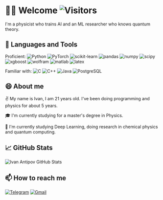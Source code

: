 <!--
**ivantipow/ivantipow** is a ✨ _special_ ✨ repository because its `README.md` (this file) appears on your GitHub profile.

Here are some ideas to get you started:

- 🔭 I’m currently working on ...
- 🌱 I’m currently learning ...
- 👯 I’m looking to collaborate on ...
- 🤔 I’m looking for help with ...
- 💬 Ask me about ...
- 📫 How to reach me: ...
- 😄 Pronouns: ...
- ⚡ Fun fact: ...
-->

# 🙋‍♂️ Welcome ![Visitors](https://visitor-badge.glitch.me/badge?page_id=ivantipow) 

I'm a physicist who trains AI and an ML researcher who knows quantum theory.

## 🧰 Languages and Tools
Proficient: 
![Python](https://img.shields.io/badge/-Python-black?style=flat-square&logo=python)
![PyTorch](https://img.shields.io/badge/-PyTorch-black?style=flat-square&logo=pytorch)
![scikit-learn](https://img.shields.io/badge/-ScikitLearn-black?style=flat-square&logo=scikit-learn)
![pandas](https://img.shields.io/badge/-Pandas-black?style=flat-square&logo=pandas)
![numpy](https://img.shields.io/badge/-NumPy-black?style=flat-square&logo=numpy)
![scipy](https://img.shields.io/badge/-SciPy-black?style=flat-square&logo=scipy)
![xgboost](https://img.shields.io/badge/-XGBoost-black?style=flat-square&logo=xgboost)
![wolfram](https://img.shields.io/badge/-WolframLanguage-black?style=flat-square&logo=Wolfram-Mathematica)
![matlab](https://img.shields.io/badge/-MATLAB-black?style=flat-square&logo=matlab)
![latex](https://img.shields.io/badge/-LaTeX-black?style=flat-square&logo=latex)

Familiar with: 
![C](https://img.shields.io/badge/-C-black?style=flat-square&logo=C)
![C++](https://img.shields.io/badge/-C++-black?style=flat-square&logo=c%2B%2B)
![Java](https://img.shields.io/badge/-Java-black?style=flat-square&logo=Java)
![PostgreSQL](https://img.shields.io/badge/-PostgreSQL-black?style=flat-square&logo=PostgreSQL)

## 😄 About me 

✌️ My name is Ivan, I am 21 years old. I've been doing programming and physics for about 5 years. 

🎓 I'm currently studying for a master's degree in Physics.

🔎 I'm currently studying Deep Learning, doing research in chemical physics and quantum computing.


## 📈 GitHub Stats

![Ivan Antipov GitHub Stats](https://github-readme-stats.vercel.app/api?username=ivantipow&count_private=true&hide=contribs&show_icons=true&theme=tokyonight)
<!--
![Top Langs](https://github-readme-stats.vercel.app/api/top-langs/?username=ivantipow&count_private=true&hide=tsql&langs_count=7&theme=tokyonight&layout=compact)
-->

## 📫 How to reach me
[![Telegram](https://img.shields.io/badge/-Telegram-black?style=for-the-badge&logo=telegram)](https://t.me/ivan_e2)
<a href="mailto:antipov.ivan.f@gmail.com">![Gmail](https://img.shields.io/badge/-Gmail-black?style=for-the-badge&logo=gmail)</a>

